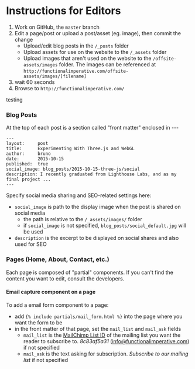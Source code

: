 Instructions for Editors
========================

1. Work on GitHub, the `master` branch
2. Edit a page/post or upload a post/asset (eg. image), then commit the change
    - Upload/edit blog posts in the `/_posts` folder
    - Upload assets for use on the website to the `/_assets` folder
    - Upload images that aren't used on the website to the `/offsite-assets/images` folder. The images can be referenced at `http://functionalimperative.com/offsite-assets/images/[filename]`
3. wait 60 seconds
4. Browse to `http://functionalimperative.com/`

testing

### Blog Posts

At the top of each post is a section called "front matter" enclosed in ---
```
---
layout:     post
title:      Experimenting With Three.js and WebGL
author:     bruno
date:       2015-10-15
published:  true
social_image: blog_posts/2015-10-15-three-js/social
description: I recently graduated from Lighthouse Labs, and as my final project ...
---
```
Specify social media sharing and SEO-related settings here:
* `social_image` is path to the display image when the post is shared on social media
    - the path is relative to the `/_assets/images/` folder
    - if `social_image` is not specified, `blog_posts/social_default.jpg` will be used
* `description` is the excerpt to be displayed on social shares and also used for SEO


### Pages (Home, About, Contact, etc.)

Each page is composed of "partial" components. If you can't find the content you want to edit, consult the developers.

#### Email capture component on a page

To add a email form component to a page:
* add `{% include partials/mail_form.html %}` into the page where you want the form to be
* in the front matter of that page, set the `mail_list` and `mail_ask` fields
    - `mail_list` is the [MailChimp List ID](http://kb.mailchimp.com/lists/managing-subscribers/find-your-list-id) of the mailing list you want the reader to subscribe to. *8c83af5a31* (info@functionalimperative.com) if not specified
    - `mail_ask` is the text asking for subscription. *Subscribe to our mailing list* if not specified



